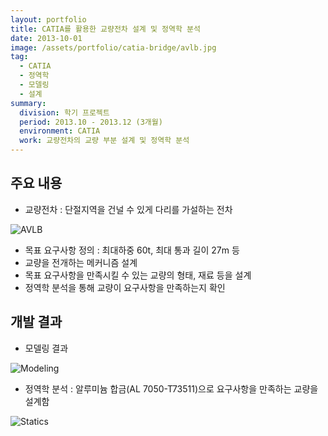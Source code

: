 ```yaml
---
layout: portfolio
title: CATIA를 활용한 교량전차 설계 및 정역학 분석
date: 2013-10-01
image: /assets/portfolio/catia-bridge/avlb.jpg
tag:
  - CATIA
  - 정역학
  - 모델링
  - 설계
summary:
  division: 학기 프로젝트
  period: 2013.10 - 2013.12 (3개월)
  environment: CATIA
  work: 교량전차의 교량 부분 설계 및 정역학 분석
---
```


## 주요 내용

* 교량전차 : 단절지역을 건널 수 있게 다리를 가설하는 전차

![AVLB]({{site.baseurl}}/assets/portfolio/catia-bridge/avlb.jpg)

* 목표 요구사항 정의 : 최대하중 60t, 최대 통과 길이 27m 등
* 교량을 전개하는 메커니즘 설계
* 목표 요구사항을 만족시킬 수 있는 교량의 형태, 재료 등을 설계
* 정역학 분석을 통해 교량이 요구사항을 만족하는지 확인

## 개발 결과

* 모델링 결과

![Modeling]({{site.baseurl}}/assets/portfolio/catia-bridge/modeling.jpg)

* 정역학 분석 : 알루미늄 합금(AL 7050-T73511)으로 요구사항을 만족하는 교량을 설계함

![Statics]({{site.baseurl}}/assets/portfolio/catia-bridge/statics.jpg)
